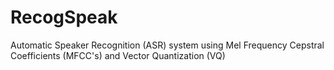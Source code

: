 # RecogSpeak
Automatic Speaker Recognition (ASR) system using Mel Frequency Cepstral Coefficients (MFCC's) and Vector Quantization (VQ)
